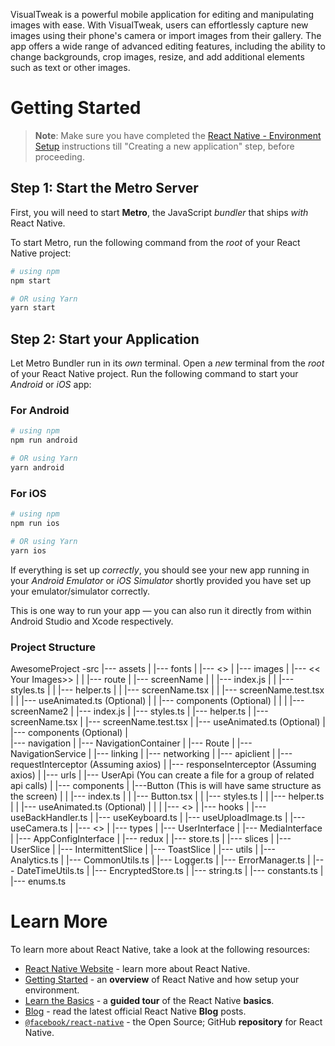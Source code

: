 VisualTweak is a powerful mobile application for editing and manipulating images with ease. With VisualTweak, users can effortlessly capture new images using their phone's camera or import images from their gallery. The app offers a wide range of advanced editing features, including the ability to change backgrounds, crop images, resize, and add additional elements such as text or other images.

# Getting Started

>**Note**: Make sure you have completed the [React Native - Environment Setup](https://reactnative.dev/docs/environment-setup) instructions till "Creating a new application" step, before proceeding.

## Step 1: Start the Metro Server

First, you will need to start **Metro**, the JavaScript _bundler_ that ships _with_ React Native.

To start Metro, run the following command from the _root_ of your React Native project:

```bash
# using npm
npm start

# OR using Yarn
yarn start
```

## Step 2: Start your Application

Let Metro Bundler run in its _own_ terminal. Open a _new_ terminal from the _root_ of your React Native project. Run the following command to start your _Android_ or _iOS_ app:

### For Android

```bash
# using npm
npm run android

# OR using Yarn
yarn android
```

### For iOS

```bash
# using npm
npm run ios

# OR using Yarn
yarn ios
```

If everything is set up _correctly_, you should see your new app running in your _Android Emulator_ or _iOS Simulator_ shortly provided you have set up your emulator/simulator correctly.

This is one way to run your app — you can also run it directly from within Android Studio and Xcode respectively.

### Project Structure
AwesomeProject
  -src
    |--- assets
    |      |--- fonts
    |            |--- <<Your Fonts>>
    |      |--- images
    |            |--- << Your Images>>
    |
    |
    |--- route
    |      |--- screenName
    |      |      |--- index.js
    |      |      |--- styles.ts
    |      |      |--- helper.ts
    |      |      |--- screenName.tsx
    |      |      |--- screenName.test.tsx
    |      |      |--- useAnimated.ts (Optional)
    |      |      |--- components (Optional)
    |      |
    |      |--- screenName2
    |              |--- index.js
    |              |--- styles.ts
    |              |--- helper.ts
    |              |--- screenName.tsx
    |              |--- screenName.test.tsx
    |              |--- useAnimated.ts (Optional)
    |              |--- components (Optional)
    |  
    |--- navigation
    |      |--- NavigationContainer
    |      |--- Route
    |      |--- NavigationService
    |      |--- linking
    |
    |--- networking
    |      |--- apiclient
    |      |--- requestInterceptor (Assuming axios)
    |      |--- responseInterceptor (Assuming axios)
    |      |--- urls
    |      |--- UserApi (You can create a file for a group of related api calls)
    |
    |--- components
    |      |---Button (This is will have same structure as the screen)
    |      |      |--- index.ts
    |      |      |--- Button.tsx
    |      |      |--- styles.ts
    |      |      |--- helper.ts
    |      |      |--- useAnimated.ts (Optional)
    |      |
    |      |--- <<Any other component>>
    |
    |--- hooks
    |      |--- useBackHandler.ts
    |      |--- useKeyboard.ts
    |      |--- useUploadImage.ts
    |      |--- useCamera.ts
    |      |--- <<Any other hook>>
    |
    |--- types 
    |      |--- UserInterface
    |      |--- MediaInterface
    |      |--- AppConfigInterface
    |
    |--- redux
    |      |--- store.ts
    |      |--- slices
    |            |--- UserSlice
    |            |--- IntermittentSlice
    |            |--- ToastSlice
    |
    |--- utils
    |      |--- Analytics.ts
    |      |--- CommonUtils.ts
    |      |--- Logger.ts
    |      |--- ErrorManager.ts
    |      |--- DateTimeUtils.ts
    |      |--- EncryptedStore.ts
    |      |--- string.ts
    |      |--- constants.ts
    |      |--- enums.ts


# Learn More

To learn more about React Native, take a look at the following resources:

- [React Native Website](https://reactnative.dev) - learn more about React Native.
- [Getting Started](https://reactnative.dev/docs/environment-setup) - an **overview** of React Native and how setup your environment.
- [Learn the Basics](https://reactnative.dev/docs/getting-started) - a **guided tour** of the React Native **basics**.
- [Blog](https://reactnative.dev/blog) - read the latest official React Native **Blog** posts.
- [`@facebook/react-native`](https://github.com/facebook/react-native) - the Open Source; GitHub **repository** for React Native.
